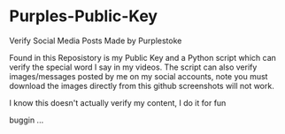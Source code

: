 # Purples-Public-Key
Verify Social Media Posts Made by Purplestoke

Found in this Reposistory is my Public Key and a Python script which can verify the special word I say in my videos.
The script can also verify images/messages posted by me on my social accounts, note you must download the images directly from this github screenshots will not work. 

I know this doesn't actually verify my content, I do it for fun

buggin ... 
